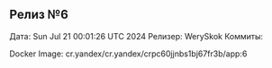 ## Релиз №6
Дата: Sun Jul 21 00:01:26 UTC 2024
Релизер: WerySkok
Коммиты:

Docker Image: cr.yandex/cr.yandex/crpc60jjnbs1bj67fr3b/app:6
